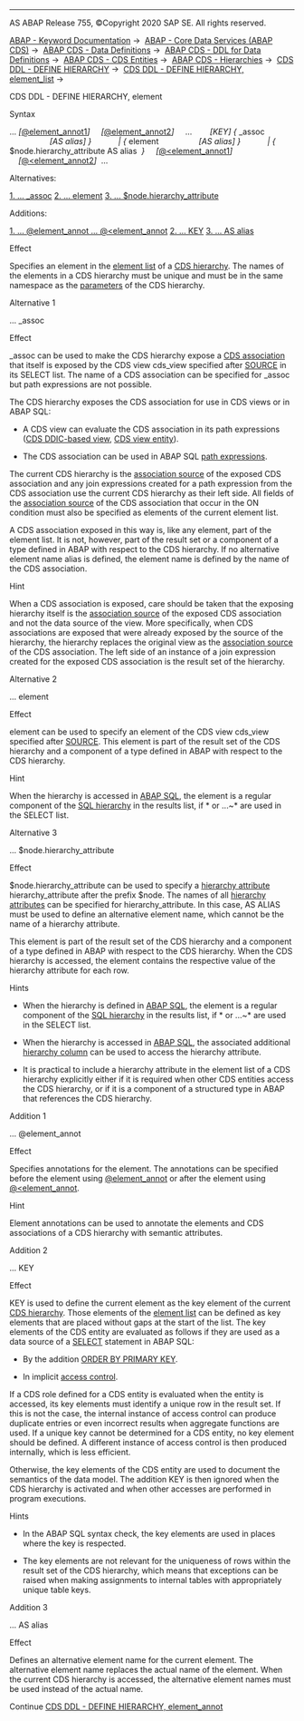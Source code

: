   

* * *

AS ABAP Release 755, ©Copyright 2020 SAP SE. All rights reserved.

[ABAP - Keyword Documentation](javascript:call_link\('abenabap.htm'\)) →  [ABAP - Core Data Services (ABAP CDS)](javascript:call_link\('abencds.htm'\)) →  [ABAP CDS - Data Definitions](javascript:call_link\('abencds_entities.htm'\)) →  [ABAP CDS - DDL for Data Definitions](javascript:call_link\('abencds_f1_ddl_syntax.htm'\)) →  [ABAP CDS - CDS Entities](javascript:call_link\('abencds_view_entity.htm'\)) →  [ABAP CDS - Hierarchies](javascript:call_link\('abencds_hierarchies.htm'\)) →  [CDS DDL - DEFINE HIERARCHY](javascript:call_link\('abencds_f1_define_hierarchy.htm'\)) →  [CDS DDL - DEFINE HIERARCHY, element\_list](javascript:call_link\('abencds_f1_hiera_element_list.htm'\)) → 

CDS DDL - DEFINE HIERARCHY, element

Syntax

... *\[*[@element\_annot1](javascript:call_link\('abencds_f1_hiera_elem_annotation.htm'\))*\]*
    *\[*[@element\_annot2](javascript:call_link\('abencds_f1_hiera_elem_annotation.htm'\))*\]*
    ...
       *\[*KEY*\]* *{* \_assoc                   *\[*AS alias*\]* *}*
           *|* *{* element                  *\[*AS alias*\]* *}*
           *|* *{* $node.hierarchy\_attribute AS alias  *}*
    *\[*[@<element\_annot1](javascript:call_link\('abencds_f1_hiera_elem_annotation.htm'\))*\]*
    *\[*[@<element\_annot2](javascript:call_link\('abencds_f1_hiera_elem_annotation.htm'\))*\]*  ...

Alternatives:

[1\. ... \_assoc](#!ABAP_ALTERNATIVE_1@1@)
[2\. ... element](#!ABAP_ALTERNATIVE_2@2@)
[3\. ... $node.hierarchy\_attribute](#!ABAP_ALTERNATIVE_3@3@)

Additions:

[1\. ... @element\_annot ... @<element\_annot](#!ABAP_ADDITION_1@1@)
[2\. ... KEY](#!ABAP_ADDITION_2@2@)
[3\. ... AS alias](#!ABAP_ADDITION_3@3@)

Effect

Specifies an element in the [element list](javascript:call_link\('abencds_f1_hiera_element_list.htm'\)) of a [CDS hierarchy](javascript:call_link\('abencds_hierarchy_glosry.htm'\) "Glossary Entry"). The names of the elements in a CDS hierarchy must be unique and must be in the same namespace as the [parameters](javascript:call_link\('abencds_f1_hiera_parameter_list.htm'\)) of the CDS hierarchy.

Alternative 1

... \_assoc

Effect

\_assoc can be used to make the CDS hierarchy expose a [CDS association](javascript:call_link\('abencds_association_glosry.htm'\) "Glossary Entry") that itself is exposed by the CDS view cds\_view specified after [SOURCE](javascript:call_link\('abencds_f1_define_hierarchy.htm'\)) in its SELECT list. The name of a CDS association can be specified for \_assoc but path expressions are not possible.

The CDS hierarchy exposes the CDS association for use in CDS views or in ABAP SQL:

-   A CDS view can evaluate the CDS association in its path expressions ([CDS DDIC-based view](javascript:call_link\('abencds_path_expression_v1.htm'\)), [CDS view entity](javascript:call_link\('abencds_path_expression_v2.htm'\))).

-   The CDS association can be used in ABAP SQL [path expressions](javascript:call_link\('abenopen_sql_path.htm'\)).

The current CDS hierarchy is the [association source](javascript:call_link\('abenassociation_source_glosry.htm'\) "Glossary Entry") of the exposed CDS association and any join expressions created for a path expression from the CDS association use the current CDS hierarchy as their left side. All fields of the [association source](javascript:call_link\('abenassociation_source_glosry.htm'\) "Glossary Entry") of the CDS association that occur in the ON condition must also be specified as elements of the current element list.

A CDS association exposed in this way is, like any element, part of the element list. It is not, however, part of the result set or a component of a type defined in ABAP with respect to the CDS hierarchy. If no alternative element name alias is defined, the element name is defined by the name of the CDS association.

Hint

When a CDS association is exposed, care should be taken that the exposing hierarchy itself is the [association source](javascript:call_link\('abenassociation_source_glosry.htm'\) "Glossary Entry") of the exposed CDS association and not the data source of the view. More specifically, when CDS associations are exposed that were already exposed by the source of the hierarchy, the hierarchy replaces the original view as the [association source](javascript:call_link\('abenassociation_source_glosry.htm'\) "Glossary Entry") of the CDS association. The left side of an instance of a join expression created for the exposed CDS association is the result set of the hierarchy.

Alternative 2

... element

Effect

element can be used to specify an element of the CDS view cds\_view specified after [SOURCE](javascript:call_link\('abencds_f1_define_hierarchy.htm'\)). This element is part of the result set of the CDS hierarchy and a component of a type defined in ABAP with respect to the CDS hierarchy.

Hint

When the hierarchy is accessed in [ABAP SQL](javascript:call_link\('abenabap_sql_glosry.htm'\) "Glossary Entry"), the element is a regular component of the [SQL hierarchy](javascript:call_link\('abensql_hierarchy_glosry.htm'\) "Glossary Entry") in the results list, if \* or ...~\* are used in the SELECT list.

Alternative 3

... $node.hierarchy\_attribute

Effect

$node.hierarchy\_attribute can be used to specify a [hierarchy attribute](javascript:call_link\('abenhierarchy_attribute_glosry.htm'\) "Glossary Entry") hierarchy\_attribute after the prefix $node. The names of all [hierarchy attributes](javascript:call_link\('abencds_hierarchy_attributes.htm'\)) can be specified for hierarchy\_attribute. In this case, AS ALIAS must be used to define an alternative element name, which cannot be the name of a hierarchy attribute.

This element is part of the result set of the CDS hierarchy and a component of a type defined in ABAP with respect to the CDS hierarchy. When the CDS hierarchy is accessed, the element contains the respective value of the hierarchy attribute for each row.

Hints

-   When the hierarchy is defined in [ABAP SQL](javascript:call_link\('abenabap_sql_glosry.htm'\) "Glossary Entry"), the element is a regular component of the [SQL hierarchy](javascript:call_link\('abensql_hierarchy_glosry.htm'\) "Glossary Entry") in the results list, if \* or ...~\* are used in the SELECT list.

-   When the hierarchy is accessed in [ABAP SQL](javascript:call_link\('abenabap_sql_glosry.htm'\) "Glossary Entry"), the associated additional [hierarchy column](javascript:call_link\('abenhierarchy_column_glosry.htm'\) "Glossary Entry") can be used to access the hierarchy attribute.

-   It is practical to include a hierarchy attribute in the element list of a CDS hierarchy explicitly either if it is required when other CDS entities access the CDS hierarchy, or if it is a component of a structured type in ABAP that references the CDS hierarchy.
    

Addition 1

... @element\_annot

Effect

Specifies annotations for the element. The annotations can be specified before the element using [@element\_annot](javascript:call_link\('abencds_f1_hiera_elem_annotation.htm'\)) or after the element using [@<element\_annot](javascript:call_link\('abencds_f1_hiera_elem_annotation.htm'\)).

Hint

Element annotations can be used to annotate the elements and CDS associations of a CDS hierarchy with semantic attributes.

Addition 2

... KEY

Effect

KEY is used to define the current element as the key element of the current [CDS hierarchy](javascript:call_link\('abencds_hierarchy_glosry.htm'\) "Glossary Entry"). Those elements of the [element list](javascript:call_link\('abencds_f1_hiera_element_list.htm'\)) can be defined as key elements that are placed without gaps at the start of the list. The key elements of the CDS entity are evaluated as follows if they are used as a data source of a [SELECT](javascript:call_link\('abapselect.htm'\)) statement in ABAP SQL:

-   By the addition [ORDER BY PRIMARY KEY](javascript:call_link\('abaporderby_clause.htm'\)).

-   In implicit [access control](javascript:call_link\('abencds_access_control_glosry.htm'\) "Glossary Entry").

If a CDS role defined for a CDS entity is evaluated when the entity is accessed, its key elements must identify a unique row in the result set. If this is not the case, the internal instance of access control can produce duplicate entries or even incorrect results when aggregate functions are used. If a unique key cannot be determined for a CDS entity, no key element should be defined. A different instance of access control is then produced internally, which is less efficient.

Otherwise, the key elements of the CDS entity are used to document the semantics of the data model. The addition KEY is then ignored when the CDS hierarchy is activated and when other accesses are performed in program executions.

Hints

-   In the ABAP SQL syntax check, the key elements are used in places where the key is respected.

-   The key elements are not relevant for the uniqueness of rows within the result set of the CDS hierarchy, which means that exceptions can be raised when making assignments to internal tables with appropriately unique table keys.
    

Addition 3

... AS alias

Effect

Defines an alternative element name for the current element. The alternative element name replaces the actual name of the element. When the current CDS hierarchy is accessed, the alternative element names must be used instead of the actual name.

Continue
[CDS DDL - DEFINE HIERARCHY, element\_annot](javascript:call_link\('abencds_f1_hiera_elem_annotation.htm'\))